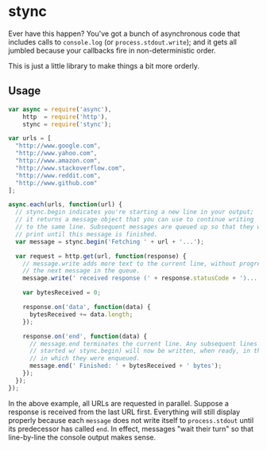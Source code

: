 stync
=====

Ever have this happen? You've got a bunch of asynchronous code that includes calls to `console.log` (or `process.stdout.write`); and it gets all jumbled because your callbacks fire in non-deterministic order.

This is just a little library to make things a bit more orderly.

Usage
-----

```javascript
var async = require('async'),
    http  = require('http'),
    stync = require('stync');

var urls = [
  "http://www.google.com",
  "http://www.yahoo.com",
  "http://www.amazon.com",
  "http://www.stackoverflow.com",
  "http://www.reddit.com",
  "http://www.github.com"
];

async.each(urls, function(url) {
  // stync.begin indicates you're starting a new line in your output;
  // it returns a message object that you can use to continue writing
  // to the same line. Subsequent messages are queued up so that they will not
  // print until this message is finished.
  var message = stync.begin('Fetching ' + url + '...');

  var request = http.get(url, function(response) {
    // message.write adds more text to the current line, without progressing to
    // the next message in the queue.
    message.write(' received response (' + response.statusCode + ')...');

    var bytesReceived = 0;

    response.on('data', function(data) {
      bytesReceived += data.length;
    });

    response.on('end', function(data) {
      // message.end terminates the current line. Any subsequent lines (that you
      // started w/ stync.begin) will now be written, when ready, in the order
      // in which they were enqueued.
      message.end(' Finished: ' + bytesReceived + ' bytes');
    });
  });
});
```

In the above example, all URLs are requested in parallel. Suppose a response is received from the last URL first. Everything will still display properly because each `message` does not write itself to `process.stdout` until its predecessor has called `end`. In effect, messages "wait their turn" so that line-by-line the console output makes sense.
